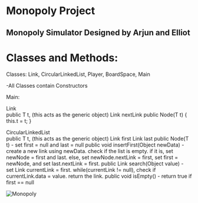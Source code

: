 # Monopoly Project
 
## Monopoly Simulator Designed by Arjun and Elliot

# Classes and Methods: <br />
Classes: Link, CircularLinkedList, Player, BoardSpace, Main

-All Classes contain Constructors

Main: <br />

Link<T> <br />
public T t, (this acts as the generic object)
Link nextLink
public Node(T t) { this.t = t; }

CircularLinkedList<T> <br />
public T t, (this acts as the generic object)
Link first
Link last
public Node(T t) - set first = null and last = null
public void insertFirst(Object newData) - create a new link using newData. check if the list is empty. 
                                          if it is, set newNode = first and last. 
                                          else, set newNode.nextLink = first, set first = newNode, and set last.nextLink = first.
public Link search(Object value) - set Link currentLink = first. while(currentLink != null), 
                                   check if currentLink.data = value. return the link.
public void isEmpty() - return true if first == null



![Monopoly](https://user-images.githubusercontent.com/33406133/196270275-82d102c0-19de-4eeb-95ed-5f357a787c09.jpg)
